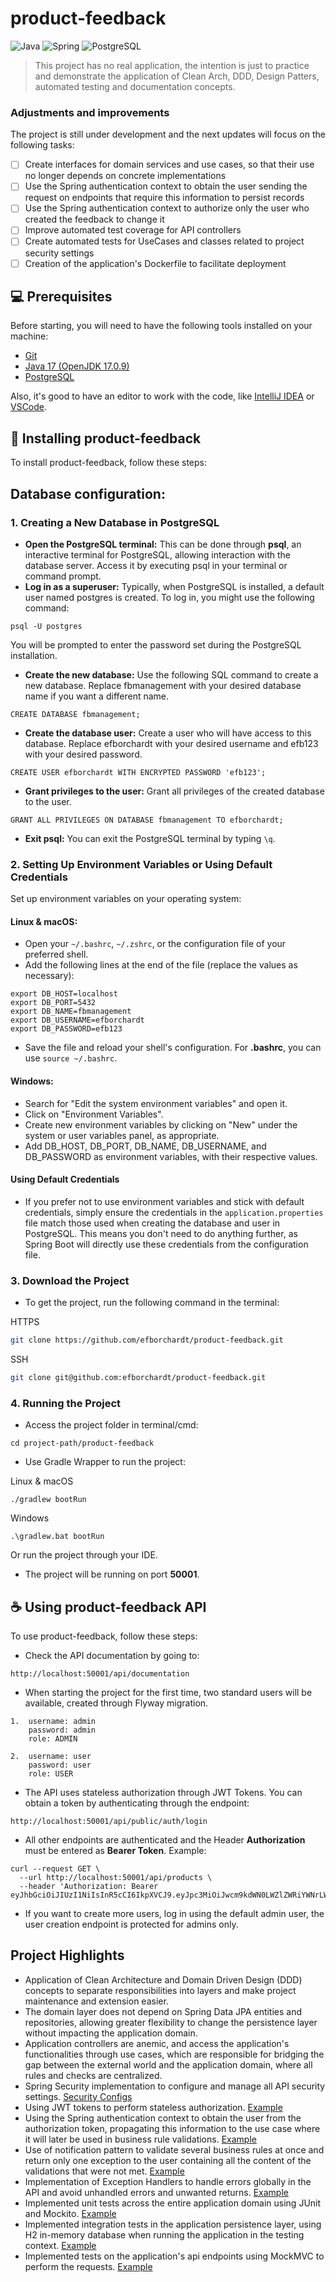 # product-feedback

![Java](https://img.shields.io/badge/Java-ED8B00?style=for-the-badge&logo=java&logoColor=white)
![Spring](https://img.shields.io/badge/Spring-6DB33F?style=for-the-badge&logo=spring&logoColor=white)
![PostgreSQL](https://img.shields.io/badge/PostgreSQL-316192?style=for-the-badge&logo=postgresql&logoColor=white)

> This project has no real application, the intention is just to practice and demonstrate the application of Clean Arch, DDD, Design Patters, automated testing and documentation concepts.

### Adjustments and improvements

The project is still under development and the next updates will focus on the following tasks:

- [ ] Create interfaces for domain services and use cases, so that their use no longer depends on concrete implementations
- [ ] Use the Spring authentication context to obtain the user sending the request on endpoints that require this information to persist records
- [ ] Use the Spring authentication context to authorize only the user who created the feedback to change it
- [ ] Improve automated test coverage for API controllers
- [ ] Create automated tests for UseCases and classes related to project security settings
- [ ] Creation of the application's Dockerfile to facilitate deployment

## 💻 Prerequisites

Before starting, you will need to have the following tools installed on your machine:

- [Git](https://git-scm.com)
- [Java 17 (OpenJDK 17.0.9)](https://openjdk.java.net/projects/jdk/17/)
- [PostgreSQL](https://www.postgresql.org/download/)

Also, it's good to have an editor to work with the code, like [IntelliJ IDEA](https://www.jetbrains.com/idea/download/) or [VSCode](https://code.visualstudio.com/download).

## 🚀 Installing product-feedback

To install product-feedback, follow these steps:

## Database configuration:

### 1. Creating a New Database in PostgreSQL
- **Open the PostgreSQL terminal:** This can be done through **psql**, an interactive terminal for PostgreSQL, allowing interaction with the database server. Access it by executing psql in your terminal or command prompt.
- **Log in as a superuser:** Typically, when PostgreSQL is installed, a default user named postgres is created. To log in, you might use the following command:
```
psql -U postgres
```
You will be prompted to enter the password set during the PostgreSQL installation.

- **Create the new database:** Use the following SQL command to create a new database. Replace fbmanagement with your desired database name if you want a different name.
```
CREATE DATABASE fbmanagement;
```
- **Create the database user:** Create a user who will have access to this database. Replace efborchardt with your desired username and efb123 with your desired password.
```
CREATE USER efborchardt WITH ENCRYPTED PASSWORD 'efb123';
```
- **Grant privileges to the user:** Grant all privileges of the created database to the user.
```
GRANT ALL PRIVILEGES ON DATABASE fbmanagement TO efborchardt;
```
- **Exit psql:** You can exit the PostgreSQL terminal by typing `\q`.

### 2. Setting Up Environment Variables or Using Default Credentials

Set up environment variables on your operating system:

#### Linux & macOS:

- Open your `~/.bashrc`, `~/.zshrc`, or the configuration file of your preferred shell.
- Add the following lines at the end of the file (replace the values as necessary):

```
export DB_HOST=localhost
export DB_PORT=5432
export DB_NAME=fbmanagement
export DB_USERNAME=efborchardt
export DB_PASSWORD=efb123
```
- Save the file and reload your shell's configuration. For **.bashrc**, you can use `source ~/.bashrc`.

#### Windows:

- Search for "Edit the system environment variables" and open it.
- Click on "Environment Variables".
- Create new environment variables by clicking on "New" under the system or user variables panel, as appropriate.
- Add DB_HOST, DB_PORT, DB_NAME, DB_USERNAME, and DB_PASSWORD as environment variables, with their respective values.

#### Using Default Credentials
- If you prefer not to use environment variables and stick with default credentials, simply ensure the credentials in the `application.properties` file match those used when creating the database and user in PostgreSQL. This means you don't need to do anything further, as Spring Boot will directly use these credentials from the configuration file.

### 3. Download the Project

- To get the project, run the following command in the terminal:

HTTPS
```bash
git clone https://github.com/efborchardt/product-feedback.git
```
SSH
```bash
git clone git@github.com:efborchardt/product-feedback.git
```
### 4. Running the Project
- Access the project folder in terminal/cmd:
```
cd project-path/product-feedback
```
- Use Gradle Wrapper to run the project:

Linux & macOS
```
./gradlew bootRun
```
Windows
```
.\gradlew.bat bootRun
```
Or run the project through your IDE.

- The project will be running on port **50001**.

## ☕ Using product-feedback API

To use product-feedback, follow these steps:

- Check the API documentation by going to:

```
http://localhost:50001/api/documentation
```

- When starting the project for the first time, two standard users will be available, created through Flyway migration.
```
1.  username: admin
    password: admin
    role: ADMIN

2.  username: user
    password: user
    role: USER
```

- The API uses stateless authorization through JWT Tokens. You can obtain a token by authenticating through the endpoint:
```
http://localhost:50001/api/public/auth/login
```
- All other endpoints are authenticated and the Header **Authorization** must be entered as **Bearer Token**. Example:
```
curl --request GET \
  --url http://localhost:50001/api/products \
  --header 'Authorization: Bearer eyJhbGciOiJIUzI1NiIsInR5cCI6IkpXVCJ9.eyJpc3MiOiJwcm9kdWN0LWZlZWRiYWNrLWFwaSIsInN1YiI6ImFkbWluIiwiZXhwIjoxNzEwNjY1OTg0fQ.D8b8fU9IaETRYiBnHugPCG3yluEcls59qIjnDd3E6ew'
```
- If you want to create more users, log in using the default admin user, the user creation endpoint is protected for admins only.

## Project Highlights

- Application of Clean Architecture and Domain Driven Design (DDD) concepts to separate responsibilities into layers and make project maintenance and extension easier.
- The domain layer does not depend on Spring Data JPA entities and repositories, allowing greater flexibility to change the persistence layer without impacting the application domain.
- Application controllers are anemic, and access the application's functionalities through use cases, which are responsible for bridging the gap between the external world and the application domain, where all rules and checks are centralized.
- Spring Security implementation to configure and manage all API security settings. [Security Configs](https://github.com/efborchardt/product-feedback/blob/master/src/main/java/com/efborchardt/productfeedback/infrastructure/interfaces/rest/security/SecurityConfigs.java)
- Using JWT tokens to perform stateless authorization. [Example](https://github.com/efborchardt/product-feedback/blob/master/src/main/java/com/efborchardt/productfeedback/infrastructure/interfaces/rest/security/JwtTokenService.java)
- Using the Spring authentication context to obtain the user from the authorization token, propagating this information to the use case where it will later be used in business rule validations. [Example](https://github.com/efborchardt/product-feedback/blob/6e2f7acfb79b74ba1b72e93b8ddd27e009ed5989/src/main/java/com/efborchardt/productfeedback/infrastructure/interfaces/rest/routes/product/ProductController.java#L77)
- Use of notification pattern to validate several business rules at once and return only one exception to the user containing all the content of the validations that were not met. [Example](https://github.com/efborchardt/product-feedback/blob/6e2f7acfb79b74ba1b72e93b8ddd27e009ed5989/src/main/java/com/efborchardt/productfeedback/domain/user/model/User.java#L73)
- Implementation of Exception Handlers to handle errors globally in the API and avoid unhandled errors and unwanted returns. [Example](https://github.com/efborchardt/product-feedback/blob/master/src/main/java/com/efborchardt/productfeedback/infrastructure/interfaces/rest/errors/ApiExceptionHandler.java)
- Implemented unit tests across the entire application domain using JUnit and Mockito. [Example](https://github.com/efborchardt/product-feedback/blob/master/src/test/java/com/efborchardt/productfeedback/domain/product/service/ProductServiceTest.java)
- Implemented integration tests in the application persistence layer, using H2 in-memory database when running the application in the testing context. [Example](https://github.com/efborchardt/product-feedback/blob/master/src/test/java/com/efborchardt/productfeedback/domain/user/repository/UserRepositoryTest.java)
- Implemented tests on the application's api endpoints using MockMVC to perform the requests. [Example](https://github.com/efborchardt/product-feedback/blob/master/src/test/java/com/efborchardt/productfeedback/infrastructure/interfaces/rest/routes/auth/AuthControllerTest.java)
